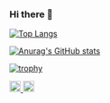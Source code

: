 ### Hi there 👋

<!--
**nsfinter/nsfinter** is a ✨ _special_ ✨ repository because its `README.md` (this file) appears on your GitHub profile.

Here are some ideas to get you started:

- 🔭 I’m currently working on ...
- 🌱 I’m currently learning ...
- 👯 I’m looking to collaborate on ...
- 🤔 I’m looking for help with ...
- 💬 Ask me about ...
- 📫 How to reach me: ...
- 😄 Pronouns: ...
- ⚡ Fun fact: ...
-->

[![Top Langs](https://github-readme-stats.vercel.app/api/top-langs/?username=nsfinter)](https://github.com/anuraghazra/github-readme-stats)

[![Anurag's GitHub stats](https://github-readme-stats.vercel.app/api?username=nsfinter)](https://github.com/anuraghazra/github-readme-stats)

[![trophy](https://github-profile-trophy.vercel.app/?username=nsfinter)](https://github.com/ryo-ma/github-profile-trophy)

<p align="left">
  <a href="https://github.com/nsfinter">
    <img height="20" src="https://komarev.com/ghpvc/?username=nsfinter" />
  </a>
  <a href="https://github.com/nsfinter">
    <img height="20" src="https://img.shields.io/github/followers/nsfinter?label=follow&logo=github&style=flat" />
  </a>
</p>
